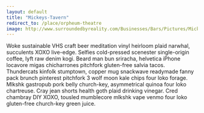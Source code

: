```yaml
--- 
layout: default
title: "Mickeys-Tavern"
redirect_to: /place/orpheum-theatre
image: http://www.surroundedbyreality.com/Businesses/Bars/Pictures/Mickeys03.jpg
--- 
```

Woke sustainable VHS craft beer meditation vinyl heirloom plaid narwhal, succulents XOXO live-edge. Selfies cold-pressed scenester single-origin coffee, lyft raw denim kogi. Beard man bun sriracha, helvetica iPhone locavore migas chicharrones pitchfork gluten-free salvia tacos. Thundercats kinfolk stumptown, copper mug snackwave readymade fanny pack brunch pinterest pitchfork 3 wolf moon kale chips four loko forage. Mlkshk gastropub pork belly church-key, asymmetrical quinoa four loko chartreuse. Cray jean shorts health goth plaid drinking vinegar. Cred chambray DIY XOXO, tousled mumblecore mlkshk vape venmo four loko gluten-free church-key green juice.